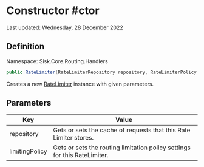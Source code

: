 # Constructor #ctor
Last updated: Wednesday, 28 December 2022

## Definition
Namespace: Sisk.Core.Routing.Handlers

```csharp
public RateLimiter(RateLimiterRepository repository, RateLimiterPolicy limitingPolicy)
```

Creates a new [RateLimiter](/spec/Sisk/Core/Routing/Handlers/RateLimiter) instance with given parameters.

## Parameters

| Key | Value |
| --- | --- |
| repository | Gets or sets the cache of requests that this Rate Limiter stores. | 
| limitingPolicy | Gets or sets the routing limitation policy settings for this RateLimiter. | 

